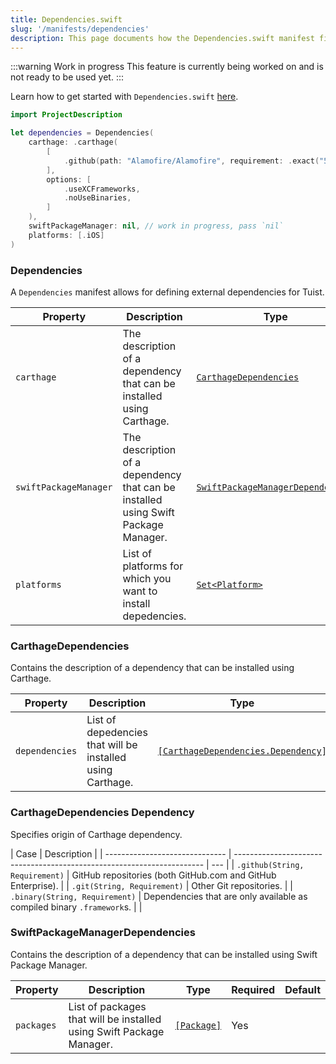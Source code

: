 ```yaml
---
title: Dependencies.swift
slug: '/manifests/dependencies'
description: This page documents how the Dependencies.swift manifest file can be used define the contract between the dependency managers and Tuist.
---
```


:::warning Work in progress
This feature is currently being worked on and is not ready to be used yet.
:::

Learn how to get started with `Dependencies.swift` [here](/guides/third-party-dependencies/).

```swift
import ProjectDescription

let dependencies = Dependencies(
    carthage: .carthage(
        [
            .github(path: "Alamofire/Alamofire", requirement: .exact("5.0.4"))
        ],
        options: [
            .useXCFrameworks,
            .noUseBinaries,
        ]
    ),
    swiftPackageManager: nil, // work in progress, pass `nil`
    platforms: [.iOS]
)
```

### Dependencies

A `Dependencies` manifest allows for defining external dependencies for Tuist.

| Property              | Description                                                                        | Type                                                                     | Required | Default                  |
| --------------------- | ---------------------------------------------------------------------------------- | ------------------------------------------------------------------------ | -------- | ------------------------ |
| `carthage`            | The description of a dependency that can be installed using Carthage.              | [`CarthageDependencies`](#carthage-dependencies)                         | No       | `nil`                    |
| `swiftPackageManager` | The description of a dependency that can be installed using Swift Package Manager. | [`SwiftPackageManagerDependencies`](#swift-package-manager-dependencies) | No       | `nil`                    |
| `platforms`           | List of platforms for which you want to install depedencies.                       | [`Set<Platform>`](/manifests/project#platform)                           | No       | `Set(Platform.allCases)` |

### CarthageDependencies

Contains the description of a dependency that can be installed using Carthage.

| Property       | Description                                                | Type                                                                     | Required | Default |
| -------------- | ---------------------------------------------------------- | ------------------------------------------------------------------------ | -------- | ------- |
| `dependencies` | List of depedencies that will be installed using Carthage. | [`[CarthageDependencies.Dependency]`](#carthage-dependencies-dependency) | Yes      |         |

### CarthageDependencies Dependency

Specifies origin of Carthage dependency.

| Case                           | Description                                                            |
| ------------------------------ | ---------------------------------------------------------------------- | --- |
| `.github(String, Requirement)` | GitHub repositories (both GitHub.com and GitHub Enterprise).           |
| `.git(String, Requirement)`    | Other Git repositories.                                                |
| `.binary(String, Requirement)` | Dependencies that are only available as compiled binary `.framework`s. |     |

### SwiftPackageManagerDependencies

Contains the description of a dependency that can be installed using Swift Package Manager.

| Property   | Description                                                          | Type                                      | Required | Default |
| ---------- | -------------------------------------------------------------------- | ----------------------------------------- | -------- | ------- |
| `packages` | List of packages that will be installed using Swift Package Manager. | [`[Package]`](/manifests/project#package) | Yes      |         |
